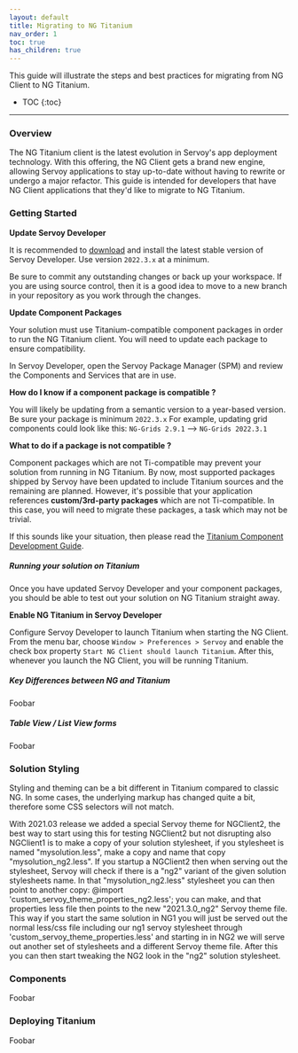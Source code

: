 ```yaml
---
layout: default
title: Migrating to NG Titanium
nav_order: 1
toc: true
has_children: true
---
```


This guide will illustrate the steps and best practices for migrating from NG Client to NG Titanium.
* TOC
{:toc}
------



### Overview

The NG Titanium client is the latest evolution in Servoy's app deployment technology. With this offering, the NG Client gets a brand new engine, allowing Servoy applications to stay up-to-date without having to rewrite or undergo a major refactor. This guide is intended for developers that have NG Client applications that they'd like to migrate to NG Titanium.

### Getting Started

**Update Servoy Developer**

It is recommended to [download](https://servoy.com/download) and install the latest stable version of Servoy Developer. Use version `2022.3.x` at a minimum.

Be sure to commit any outstanding changes or back up your workspace. If you are using source control, then it is a good idea to move to a new branch in your repository as you work through the changes.

**Update Component Packages**

Your solution must use Titanium-compatible component packages in order to run the NG Titanium client. You will need to update each package to ensure compatibility.

In Servoy Developer, open the Servoy Package Manager (SPM) and review the Components and Services that are in use. 

**How do I know if a component package is compatible ?**

You will likely be updating from a semantic version to a year-based version. Be sure your package is minimum `2022.3.x`
For example, updating grid components could look like this:  `NG-Grids 2.9.1`  -->  `NG-Grids 2022.3.1`

**What to do if a package is not compatible ?**

Component packages which are not Ti-compatible may prevent your solution from running in NG Titanium. By now, most supported packages shipped by Servoy have been updated to include Titanium sources and the remaining are planned.  However, it's possible that your application references **custom/3rd-party packages** which are not Ti-compatible. In this case, you will need to migrate these packages, a task which may not be trivial. 

If this sounds like your situation, then please read the [Titanium Component Development Guide](https://servoy.github.io/servoy-doc/ng-titanium-component-development-guide.html). 

##### Running your solution on Titanium

Once you have updated Servoy Developer and your component packages, you should be able to test out your solution on NG Titanium straight away.

**Enable NG Titanium in Servoy Developer**

Configure Servoy Developer to launch Titanium when starting the NG Client. From the menu bar, choose `Window > Preferences > Servoy` and enable the check box property `Start NG Client should launch Titanium`. After this, whenever you launch the NG Client, you will be running Titanium.

##### Key Differences between NG and Titanium

Foobar

##### Table View / List View forms

Foobar

### Solution Styling

Styling and theming can be a bit different in Titanium compared to classic NG. In some cases, the underlying markup has changed quite a bit, therefore some CSS selectors will not match.


With 2021.03 release we added a special Servoy theme for NGClient2, the best way to start using this for testing NGClient2 but not disrupting also NGClient1 is to make a copy of your solution stylesheet, if you stylesheet is named "mysolution.less", make a copy and name that copy "mysolution_ng2.less". If you startup a NGClient2 then when serving out the stylesheet, Servoy will check if there is a "ng2" variant of the given solution stylesheets name. In that "mysolution_ng2.less" stylesheet you can then point to another copy: @import 'custom_servoy_theme_properties_ng2.less'; you can make, and that properties less file then points to the new "2021.3.0_ng2" Servoy theme file. This way if you start the same solution in NG1 you will just be served out the normal less/css file including our ng1 servoy stylesheet through 'custom_servoy_theme_properties.less' and starting in in NG2 we will serve out another set of stylesheets and a different Servoy theme file. After this you can then start tweaking the NG2 look in the "ng2" solution stylesheet.

### Components

Foobar

### Deploying Titanium

Foobar